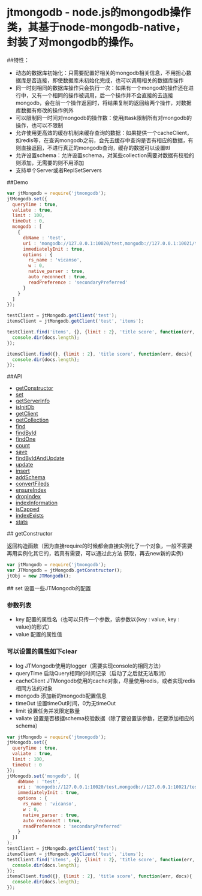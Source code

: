 # jtmongodb - node.js的mongodb操作类，其基于node-mongodb-native，封装了对mongodb的操作。

##特性：

- 动态的数据库初始化：只需要配置好相关的mongodb相关信息，不用担心数据库是否连接，即使数据库未初始化完成，也可以调用相关的数据库操作
- 同一时刻相同的数据库操作只会执行一次：如果有一个mongod的操作还在进行中，又有一个相同的操作被调用，后一个操作并不会直接的去连接mongodb，会在前一个操作返回时，将结果复制的返回给两个操作，对数据库数据有修改的操作例外
- 可以限制同一时间对mongodb的操作数：使用jttask限制所有对mongodb的操作，也可以不限制
- 允许使用更高效的缓存机制来缓存查询的数据：如果提供一个cacheClient，如redis等，在查询mongodb之前，会先去缓存中查询是否有相应的数据，有则直接返回，不进行真正的mongodb查询，缓存的数据可以设置ttl
- 允许设置schema：允许设置schema，对某些collection需要对数据有校验的则添加，无需要的则不用添加
- 支持单个Server或者ReplSetServers


##Demo
```js
var jtMongodb = require('jtmongodb');
jtMongodb.set({
  queryTime : true,
  valiate : true,
  limit : 100,
  timeOut : 0,
  mongodb : [
    {
      dbName : 'test',
      uri : 'mongodb://127.0.0.1:10020/test,mongodb://127.0.0.1:10021/test,mongodb://127.0.0.1:10022/test',
      immediatelyInit : true,
      options : {
        rs_name : 'vicanso',
        w : 0,
        native_parser : true,
        auto_reconnect : true,
        readPreference : 'secondaryPreferred'
      }
    }
  ]
});

testClient = jtMongodb.getClient('test');
itemsClient = jtMongodb.getClient('test', 'items');

testClient.find('items', {}, {limit : 2}, 'title score', function(err, docs){
  console.dir(docs.length);
});

itemsClient.find({}, {limit : 2}, 'title score', function(err, docs){
  console.dir(docs.length);
});
```

##API

- [getConstructor](#apiGetConstructor)
- [set](#apiSet)
- [getServerInfo](#apiGetServerInfo)
- [isInitDb](#apiIsInitDb)
- [getClient](#apiGetClient)
- [getCollection](#apiGetCollection)
- [find](#apiFind)
- [findById](#apiFindById)
- [findOne](#apiFindOne)
- [count](#apiCount)
- [save](#apiSave)
- [findByIdAndUpdate](#apiFindByIdAndUpdate)
- [update](#apiUpdate)
- [insert](#apiInsert)
- [addSchema](#apiAddSchema)
- [convertFileds](#apiConvertFileds)
- [ensureIndex](#apiEnsureIndex)
- [dropIndex](#apiDropIndex)
- [indexInformation](#apiIndexInformation)
- [isCapped](#apiIsCapped)
- [indexExists](#apiIndexExists)
- [stats](#apiStats)

<a name="apiGetConstructor" />
## getConstructor

返回构造函数（因为直接require的时候都会直接实例化了一个对象，一般不需要再用实例化其它的，若真有需要，可以通过此方法 获取，再去new新的实例）

```js
var jtMongodb = require('jtmongodb');
var JTMongodb = jtMongodb.getConstructor();
jtObj = new JTMongodb();
```

<a name="apiSet" />
## set 设置一些JTMongodb的配置

### 参数列表
- key 配置的属性名（也可以只传一个参数，该参数以{key : value, key : value}的形式）
- value 配置的属性值


### 可以设置的属性如下clear
- log JTMongodb使用的logger（需要实现console的相同方法）
- queryTime 启动Query相同的时间记录（启动了之后就无法取消）
- cacheClient JTMongodb使用的cache对象，尽量使用redis，或者实现redis相同方法的对象
- mongodb 添加新的mongodb配置信息
- timeOut 设置timeOut时间，0为无timeOut
- limit 设置任务并发限定数量
- valiate 设置是否根据schema校验数据（除了要设置该参数，还要添加相应的schema）

```js
var jtMongodb = require('jtmongodb');
jtMongodb.set({
  queryTime : true,
  valiate : true,
  limit : 100,
  timeOut : 0
});
jtMongodb.set('mongodb', [{
    dbName : 'test',
    uri : 'mongodb://127.0.0.1:10020/test,mongodb://127.0.0.1:10021/test,mongodb://127.0.0.1:10022/test',
    immediatelyInit : true,
    options : {
      rs_name : 'vicanso',
      w : 0,
      native_parser : true,
      auto_reconnect : true,
      readPreference : 'secondaryPreferred'
    }
  }]
);
testClient = jtMongodb.getClient('test');
itemsClient = jtMongodb.getClient('test', 'items');
testClient.find('items', {}, {limit : 2}, 'title score', function(err, docs){
  console.dir(docs.length);
});
itemsClient.find({}, {limit : 2}, 'title score', function(err, docs){
  console.dir(docs.length);
});
```





